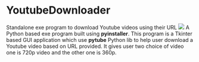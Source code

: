 # YoutubeDownloader
Standalone exe program to download Youtube videos using their URL
<img src="https://imgur.com/a/uB8iuUb">
A Python based exe program built using **pyinstaller**. 
This program is a Tkinter based GUI application which use **pytube** Python lib to help user download a Youtube video based on URL provided.
It gives user two choice of video one is 720p video and the other one is 360p.
